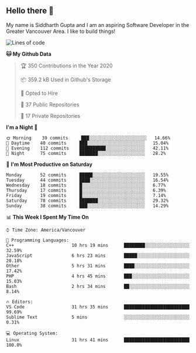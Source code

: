 ## Hello there :wave:

My name is Siddharth Gupta and I am an aspiring Software Developer in the Greater Vancouver Area. I like to build things!

<!-- ![gif](https://github.com/siddg97/siddg97/blob/master/dino.gif) -->

<!--START_SECTION:waka-->
![Lines of code](https://img.shields.io/badge/From%20Hello%20World%20I%27ve%20Written-10.9%20million%20lines%20of%20code-blue)

**🐱 My Github Data** 

> 🏆 350 Contributions in the Year 2020
 > 
> 📦 359.2 kB Used in Github's Storage 
 > 
> 💼 Opted to Hire
 > 
> 📜 37 Public Repositories
 > 
> 🔑 17 Private Repositories 

**I'm a Night 🦉** 

```text
🌞 Morning    39 commits     ███░░░░░░░░░░░░░░░░░░░░░░   14.66% 
🌆 Daytime    40 commits     ███░░░░░░░░░░░░░░░░░░░░░░   15.04% 
🌃 Evening    112 commits    ██████████░░░░░░░░░░░░░░░   42.11% 
🌙 Night      75 commits     ███████░░░░░░░░░░░░░░░░░░   28.2%

```
📅 **I'm Most Productive on Saturday** 

```text
Monday       52 commits     █████░░░░░░░░░░░░░░░░░░░░   19.55% 
Tuesday      44 commits     ████░░░░░░░░░░░░░░░░░░░░░   16.54% 
Wednesday    18 commits     █░░░░░░░░░░░░░░░░░░░░░░░░   6.77% 
Thursday     17 commits     █░░░░░░░░░░░░░░░░░░░░░░░░   6.39% 
Friday       19 commits     █░░░░░░░░░░░░░░░░░░░░░░░░   7.14% 
Saturday     78 commits     ███████░░░░░░░░░░░░░░░░░░   29.32% 
Sunday       38 commits     ███░░░░░░░░░░░░░░░░░░░░░░   14.29%

```


📊 **This Week I Spent My Time On** 

```text
⌚︎ Time Zone: America/Vancouver

💬 Programming Languages: 
C++                      10 hrs 19 mins      ████████░░░░░░░░░░░░░░░░░   32.59% 
JavaScript               6 hrs 23 mins       █████░░░░░░░░░░░░░░░░░░░░   20.18% 
Other                    5 hrs 31 mins       ████░░░░░░░░░░░░░░░░░░░░░   17.42% 
PHP                      4 hrs 45 mins       ███░░░░░░░░░░░░░░░░░░░░░░   15.03% 
Bash                     2 hrs 34 mins       ██░░░░░░░░░░░░░░░░░░░░░░░   8.14%

🔥 Editors: 
VS Code                  31 hrs 35 mins      █████████████████████████   99.69% 
Sublime Text             5 mins              ░░░░░░░░░░░░░░░░░░░░░░░░░   0.31%

💻 Operating System: 
Linux                    31 hrs 41 mins      █████████████████████████   100.0%

```


<!--END_SECTION:waka-->



